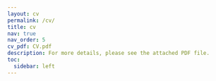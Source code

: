 ```yaml
---
layout: cv
permalink: /cv/
title: cv
nav: true
nav_order: 5
cv_pdf: CV.pdf
description: For more details, please see the attached PDF file.
toc:
  sidebar: left
---
```


